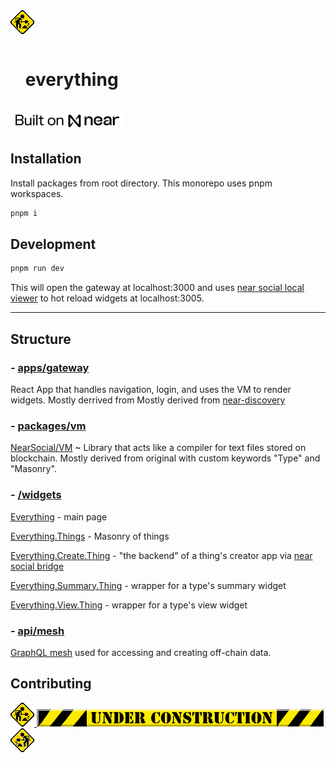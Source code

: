 <a href="http://www.textfiles.com/underconstruction" align="center">
<img src="./assets/dig_left.gif" />
</a>

<p align="center" ><div>
  <ul>
    <summary style="display: inline-block;" align="center"><h1>everything</h1></summary>
  </ul>
</div>
</p>



<img src="./assets/built_on.png" height="32" />



## Installation

Install packages from root directory. This monorepo uses pnpm workspaces.

```bash
pnpm i
```

## Development

```bash
pnpm run dev
```

This will open the gateway at localhost:3000 and uses [near social local viewer](https://github.com/wpdas/near-social-local-viewer) to hot reload widgets at localhost:3005.


---

## Structure

### - [apps/gateway](./apps/gateway/README.md)

React App that handles navigation, login, and uses the VM to render widgets. Mostly derrived from  Mostly derived from [near-discovery](https://github.com/near/near-discovery)

### - [packages/vm](./packages/vm/README.md)

[NearSocial/VM](https://github.com/NearSocial/VM) ~ Library that acts like a compiler for text files stored on blockchain. Mostly derived from original with custom keywords "Type" and "Masonry".

### - [/widgets](./widgets/)

[Everything](./widgets/Everything.jsx) - main page

[Everything.Things](./widgets/Everything.Things.jsx) - Masonry of things

[Everything.Create.Thing](./widgets/Everything.Create.Thing) - "the backend" of a thing's creator app via [near social bridge](https://github.com/wpdas/near-social-bridge)

[Everything.Summary.Thing](./widgets/Everything.Summary.Thing) - wrapper for a type's summary widget

[Everything.View.Thing](./widgets/Everything.View.Thing) - wrapper for a type's view widget

### - [api/mesh](./api/mesh/README.md)

[GraphQL mesh](https://the-guild.dev/graphql/mesh) used for accessing and creating off-chain data.


## Contributing

<a href="http://www.textfiles.com/underconstruction">
<span>
<img src="./assets/dig_left.gif" />
<img src="./assets/construction_banner.gif" />
<img src="./assets/dig_right.gif" />
</span>
</a>
